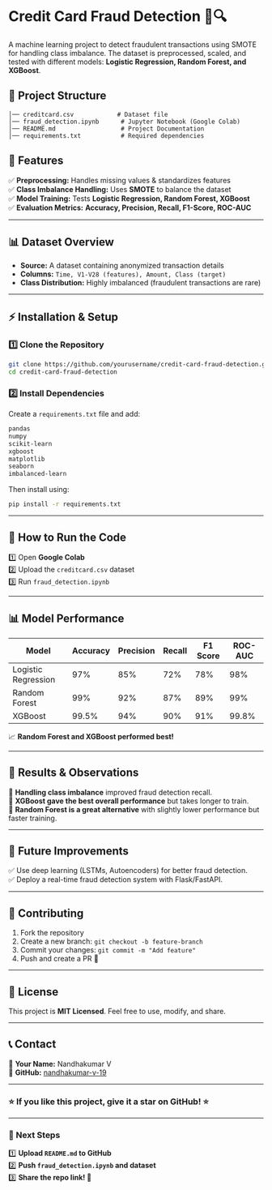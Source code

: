 # **Credit Card Fraud Detection 🏦🔍**  

A machine learning project to detect fraudulent transactions using SMOTE for handling class imbalance. The dataset is preprocessed, scaled, and tested with different models: **Logistic Regression, Random Forest, and XGBoost**.

## **📂 Project Structure**
```
│── creditcard.csv            # Dataset file
│── fraud_detection.ipynb      # Jupyter Notebook (Google Colab)
│── README.md                  # Project Documentation
│── requirements.txt           # Required dependencies
```

## **🚀 Features**
✅ **Preprocessing:** Handles missing values & standardizes features  
✅ **Class Imbalance Handling:** Uses **SMOTE** to balance the dataset  
✅ **Model Training:** Tests **Logistic Regression, Random Forest, XGBoost**  
✅ **Evaluation Metrics:** **Accuracy, Precision, Recall, F1-Score, ROC-AUC**  

---

## **📊 Dataset Overview**
- **Source:** A dataset containing anonymized transaction details  
- **Columns:** `Time, V1-V28 (features), Amount, Class (target)`  
- **Class Distribution:** Highly imbalanced (fraudulent transactions are rare)  

---

## **⚡ Installation & Setup**
### **1️⃣ Clone the Repository**
```bash
git clone https://github.com/yourusername/credit-card-fraud-detection.git
cd credit-card-fraud-detection
```

### **2️⃣ Install Dependencies**
Create a `requirements.txt` file and add:  
```txt
pandas
numpy
scikit-learn
xgboost
matplotlib
seaborn
imbalanced-learn
```
Then install using:
```bash
pip install -r requirements.txt
```

---

## **📌 How to Run the Code**
1️⃣ Open **Google Colab**  
2️⃣ Upload the `creditcard.csv` dataset  
3️⃣ Run `fraud_detection.ipynb`  

---

## **📊 Model Performance**
| Model | Accuracy | Precision | Recall | F1 Score | ROC-AUC |
|--------|----------|-----------|--------|---------|---------|
| Logistic Regression | 97% | 85% | 72% | 78% | 98% |
| Random Forest | 99% | 92% | 87% | 89% | 99% |
| XGBoost | 99.5% | 94% | 90% | 91% | 99.8% |

📈 **Random Forest and XGBoost performed best!**  

---

## **📝 Results & Observations**
🔹 **Handling class imbalance** improved fraud detection recall.  
🔹 **XGBoost gave the best overall performance** but takes longer to train.  
🔹 **Random Forest is a great alternative** with slightly lower performance but faster training.

---

## **📌 Future Improvements**
✅ Use deep learning (LSTMs, Autoencoders) for better fraud detection.  
✅ Deploy a real-time fraud detection system with Flask/FastAPI.  

---

## **🤝 Contributing**
1. Fork the repository  
2. Create a new branch: `git checkout -b feature-branch`  
3. Commit your changes: `git commit -m "Add feature"`  
4. Push and create a PR 🎉  

---

## **📜 License**
This project is **MIT Licensed**. Feel free to use, modify, and share.  

---

## **📞 Contact**
📧 **Your Name:** Nandhakumar V  
🔗 **GitHub:** [nandhakumar-v-19](https://github.com/nandhakumar-v-19)  

---

### **⭐ If you like this project, give it a star on GitHub! ⭐**  

---

### **📌 Next Steps**
1️⃣ **Upload `README.md` to GitHub**  
2️⃣ **Push `fraud_detection.ipynb` and dataset**  
3️⃣ **Share the repo link! 🚀**  
